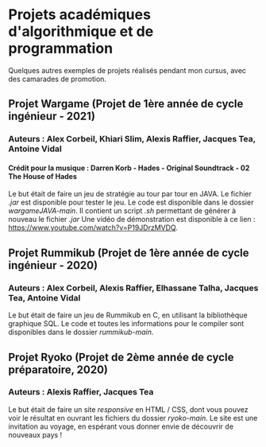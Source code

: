 # Projets académiques d'algorithmique et de programmation
Quelques autres exemples de projets réalisés pendant mon cursus, avec des camarades de promotion.
## Projet Wargame (Projet de 1ère année de cycle ingénieur - 2021)
### Auteurs : Alex Corbeil, Khiari Slim, Alexis Raffier, Jacques Tea, Antoine Vidal
#### Crédit pour la musique : Darren Korb - Hades - Original Soundtrack - 02 The House of Hades  
Le but était de faire un jeu de stratégie au tour par tour en JAVA. Le fichier *.jar* est disponible pour tester le jeu.
Le code est disponible dans le dossier *wargameJAVA-main*. Il contient un script *.sh* permettant de générer à nouveau le fichier *.jar*
Une vidéo de démonstration est disponible à ce lien : https://www.youtube.com/watch?v=P19JDrzMVDQ.
## Projet Rummikub (Projet de 1ère année de cycle ingénieur - 2020)
### Auteurs : Alex Corbeil, Alexis Raffier, Elhassane Talha, Jacques Tea, Antoine Vidal
Le but était de faire un jeu de Rummikub en C, en utilisant la bibliothèque graphique SQL. Le code et toutes les informations pour le compiler sont disponibles dans le dossier *rummikub-main*.
## Projet Ryoko (Projet de 2ème année de cycle préparatoire, 2020)
### Auteurs : Alexis Raffier, Jacques Tea
Le but était de faire un site *responsive* en HTML / CSS, dont vous pouvez voir le résultat en ouvrant les fichiers du dossier *ryoko-main*. Le site est une invitation au voyage, en espérant vous donner envie de découvrir de nouveaux pays !
